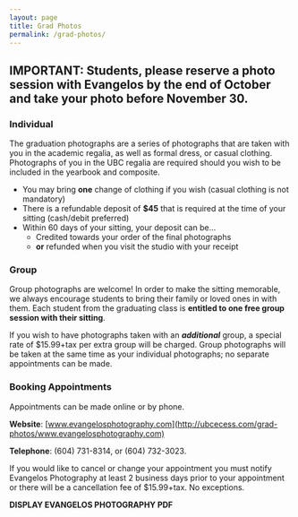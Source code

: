```yaml
---
layout: page
title: Grad Photos
permalink: /grad-photos/
---
```


## IMPORTANT: Students, please reserve a photo session with Evangelos by the end of October and take your photo before November 30.

### Individual

The graduation photographs are a series of photographs that are taken with you in the academic regalia, as well as formal dress, or casual clothing. Photographs of you in the UBC regalia are required should you wish to be included in the yearbook and composite.

+ You may bring **one** change of clothing if you wish (casual clothing is not mandatory)
+ There is a refundable deposit of **$45** that is required at the time of your sitting (cash/debit preferred)
+ Within 60 days of your sitting, your deposit can be...
  * Credited towards your order of the final photographs
  * **or** refunded when you visit the studio with your receipt

### Group

Group photographs are welcome! In order to make the sitting memorable, we always encourage students to bring their family or loved ones in with them. Each student from the graduating class is **entitled to one free group session with their sitting**.

If you wish to have photographs taken with an **_additional_** group, a special rate of $15.99+tax per extra group will be charged. Group photographs will be taken at the same time as your individual photographs; no separate appointments can be made.

### Booking Appointments

Appointments can be made online or by phone.

**Website**: [www.evangelosphotography.com](http://ubcecess.com/grad-photos/www.evangelosphotography.com)

**Telephone**: (604) 731-8314, or (604) 732-3023.

If you would like to cancel or change your appointment you must notify Evangelos Photography at least 2 business days prior to your appointment or there will be a cancellation fee of $15.99+tax. No exceptions.

**DISPLAY EVANGELOS PHOTOGRAPHY PDF**